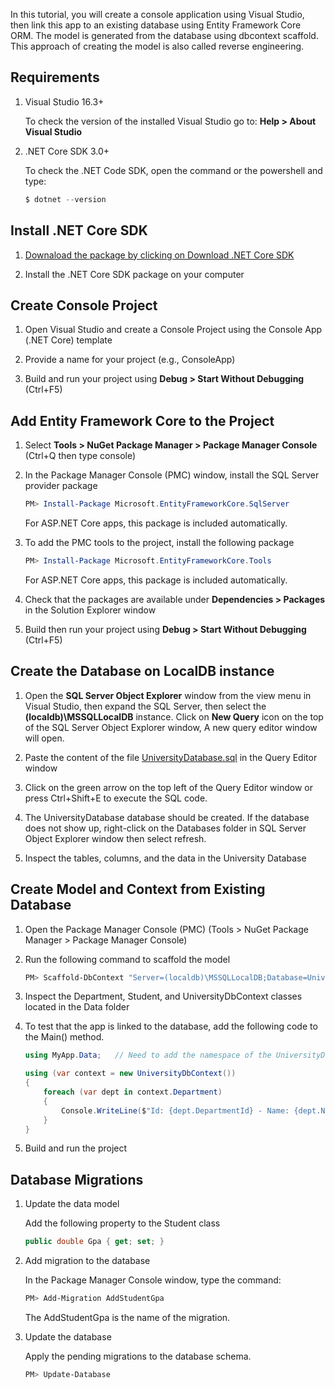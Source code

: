In this tutorial, you will create a console application using Visual Studio, then link this app to an existing database using Entity Framework Core ORM. The model is generated from the database using dbcontext scaffold. This approach of creating the model is also called reverse engineering.

## Requirements

1. Visual Studio 16.3+

    To check the version of the installed Visual Studio go to: **Help > About Visual Studio**

2. .NET Core SDK 3.0+

    To check the .NET Code SDK, open the command or the powershell and type: 
    
    ```PowerShell
    $ dotnet --version
    ```

## Install .NET Core SDK

1. [Downaload the package by clicking on Download .NET Core SDK](https://dotnet.microsoft.com/download)

2. Install the .NET Core SDK package on your computer

## Create Console Project

1. Open Visual Studio and create a Console Project using the Console App (.NET Core) template

2. Provide a name for your project (e.g., ConsoleApp)

3. Build and run your project using **Debug > Start Without Debugging** (Ctrl+F5)

## Add Entity Framework Core to the Project

1. Select **Tools > NuGet Package Manager > Package Manager Console** (Ctrl+Q then type console)

2. In the Package Manager Console (PMC) window, install the SQL Server provider package

    ```PowerShell
    PM> Install-Package Microsoft.EntityFrameworkCore.SqlServer
    ```
    For ASP.NET Core apps, this package is included automatically.

3. To add the PMC tools to the project, install the following package

    ```PowerShell
    PM> Install-Package Microsoft.EntityFrameworkCore.Tools
    ```
    For ASP.NET Core apps, this package is included automatically.

4. Check that the packages are available under **Dependencies > Packages** in the Solution Explorer window

5. Build then run your project using **Debug > Start Without Debugging** (Ctrl+F5)

## Create the Database on LocalDB instance

1. Open the **SQL Server Object Explorer** window from the view menu in Visual Studio, then expand the SQL Server, then select the **(localdb)\MSSQLLocalDB** instance. Click on **New Query** icon on the top of the SQL Server Object Explorer window, A new query editor window will open.

2. Paste the content of the file [UniversityDatabase.sql](UniversityDatabase.sql) in the Query Editor window

3. Click on the green arrow on the top left of the Query Editor window or press Ctrl+Shift+E to execute the SQL code.

4. The UniversityDatabase database should be created. If the database does not show up, right-click on the Databases folder in SQL Server Object Explorer window then select refresh.

5. Inspect the tables, columns, and the data in the University Database

## Create Model and Context from Existing Database

1. Open the Package Manager Console (PMC) (Tools > NuGet Package Manager > Package Manager Console)

2. Run the following command to scaffold the model
    
    ```PowerShell
    PM> Scaffold-DbContext "Server=(localdb)\MSSQLLocalDB;Database=UniversityDatabase;Integrated Security=True" Microsoft.EntityFrameworkCore.SqlServer -OutputDir Data -ContextDir Data -Context UniversityDbContext -DataAnnotations -UseDatabaseNames -Force
    ```
    
3. Inspect the Department, Student, and UniversityDbContext classes located in the Data folder

4. To test that the app is linked to the database, add the following code to the Main() method.

    ```C#
    using MyApp.Data;   // Need to add the namespace of the UniversityDbContext class
    
    using (var context = new UniversityDbContext())
    {
        foreach (var dept in context.Department)
        {
            Console.WriteLine($"Id: {dept.DepartmentId} - Name: {dept.Name}");
        }
    }
    ```
5. Build and run the project

## Database Migrations

1. Update the data model

    Add the following property to the Student class
    
    ```C#
    public double Gpa { get; set; }
    ```

2. Add migration to the database

    In the Package Manager Console window, type the command:
    
    ```PowerShell
    PM> Add-Migration AddStudentGpa
    ```
    
    The AddStudentGpa is the name of the migration.
    
3. Update the database

    Apply the pending migrations to the database schema.
    
    ```PowerShell
    PM> Update-Database
    ```

